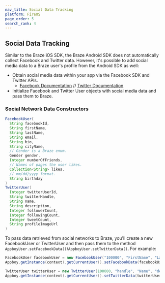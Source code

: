 ```yaml
---
nav_title: Social Data Tracking
platform: FireOS
page_order: 5
search_rank: 4
---
```

## Social Data Tracking
Similar to the Braze iOS SDK, the Braze Android SDK does not automatically collect Facebook and Twitter data. However, it's possible to add social media data to a Braze user's profile from the Android SDK as well:

- Obtain social media data within your app via the Facebook SDK and Twitter APIs.
  - [Facebook Documentation][1] // [Twitter Documentation][2]
- Initialize Facebook and Twitter User objects with social media data and pass them to Braze.

### Social Network Data Constructors

```java
FacebookUser(
  String facebookId,
  String firstName,
  String lastName,
  String email,
  String bio,
  String cityName,
  // Gender is a Braze enum.
  Gender gender,
  Integer numberOfFriends,
  // Names of pages the user likes.
  Collection<String> likes,
  // mm/dd/yyyy format.
  String birthday
)
TwitterUser(
  Integer twitterUserId,
  String twitterHandle,
  String name,
  String description,
  Integer followerCount,
  Integer followingCount,
  Integer tweetCount,
  String profileImageUrl
)
```

To pass data retrieved from social networks to Braze, you'll create a new FacebookUser or TwitterUser and then pass them to the method `AppboyUser.setFacebookData()`/`AppboyUser.setTwitterData()`. For example:

```java
FacebookUser facebookUser = new FacebookUser("100000", "FirstName", "LastName", "email@email.com", "bio", "City", Gender.MALE, 3, Arrays.asList(new String[]{ "like" }), "04/13/1990");
Appboy.getInstance(context).getCurrentUser().setFacebookData(facebookUser);

TwitterUser twitterUser = new TwitterUser(100000, "handle", "Name", "description", 100, 50, 150, "image_url");
Appboy.getInstance(context).getCurrentUser().setTwitterData(twitterUser);
```

[1]: https://developers.facebook.com/docs/howtos/androidsdk/3.0/login-with-facebook/#step1
[2]: https://developer.twitter.com/en/docs
